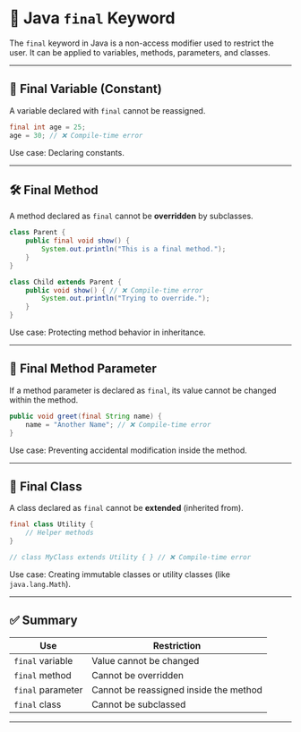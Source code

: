 
# 🔐 Java `final` Keyword

The `final` keyword in Java is a non-access modifier used to restrict the user. It can be applied to variables, methods, parameters, and classes.

---

## 📌 Final Variable (Constant)

A variable declared with `final` cannot be reassigned.

```java
final int age = 25;
age = 30; // ❌ Compile-time error
```

Use case: Declaring constants.

---

## 🛠️ Final Method

A method declared as `final` cannot be **overridden** by subclasses.

```java
class Parent {
    public final void show() {
        System.out.println("This is a final method.");
    }
}

class Child extends Parent {
    public void show() { // ❌ Compile-time error
        System.out.println("Trying to override.");
    }
}
```

Use case: Protecting method behavior in inheritance.

---

## 🧩 Final Method Parameter

If a method parameter is declared as `final`, its value cannot be changed within the method.

```java
public void greet(final String name) {
    name = "Another Name"; // ❌ Compile-time error
}
```

Use case: Preventing accidental modification inside the method.

---

## 🧱 Final Class

A class declared as `final` cannot be **extended** (inherited from).

```java
final class Utility {
    // Helper methods
}

// class MyClass extends Utility { } // ❌ Compile-time error
```

Use case: Creating immutable classes or utility classes (like `java.lang.Math`).

---

## ✅ Summary

| Use                  | Restriction                                |
|----------------------|---------------------------------------------|
| `final` variable     | Value cannot be changed                     |
| `final` method       | Cannot be overridden                        |
| `final` parameter    | Cannot be reassigned inside the method      |
| `final` class        | Cannot be subclassed                        |

---
